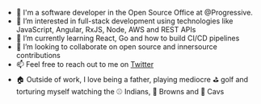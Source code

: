 - 👋 I'm a software developer in the Open Source Office at @Progressive.
- 👀 I’m interested in full-stack development using technologies like JavaScript, Angular, RxJS, Node, AWS and REST APIs
- 🌱 I’m currently learning React, Go and how to build CI/CD pipelines
- 💞️ I’m looking to collaborate on open source and innersource contributions
- 📫 Feel free to reach out to me on [Twitter](https://twitter.com/mikejancar)
- :house: Outside of work, I love being a father, playing mediocre :golf: golf and torturing myself watching the :baseball: Indians, :football: Browns and :basketball: Cavs
